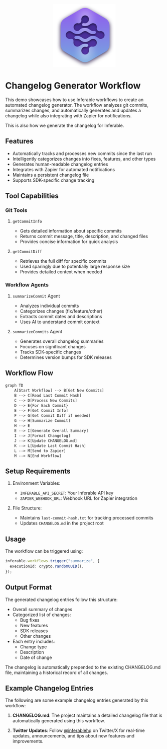 <div align="center">

<img src="./../../assets/logo.png" alt="Inferable Logo" width="200" />

</div>

# Changelog Generator Workflow

This demo showcases how to use Inferable workflows to create an automated changelog generator. The workflow analyzes git commits, summarizes changes, and automatically generates and updates a changelog while also integrating with Zapier for notifications.

This is also how we generate the changelog for Inferable.

## Features

- Automatically tracks and processes new commits since the last run
- Intelligently categorizes changes into fixes, features, and other types
- Generates human-readable changelog entries
- Integrates with Zapier for automated notifications
- Maintains a persistent changelog file
- Supports SDK-specific change tracking

## Tool Capabilities

### Git Tools

1. `getCommitInfo`

   - Gets detailed information about specific commits
   - Returns commit message, title, description, and changed files
   - Provides concise information for quick analysis

2. `getCommitDiff`
   - Retrieves the full diff for specific commits
   - Used sparingly due to potentially large response size
   - Provides detailed context when needed

### Workflow Agents

1. `summarizeCommit` Agent

   - Analyzes individual commits
   - Categorizes changes (fix/feature/other)
   - Extracts commit dates and descriptions
   - Uses AI to understand commit context

2. `summarizeCommits` Agent
   - Generates overall changelog summaries
   - Focuses on significant changes
   - Tracks SDK-specific changes
   - Determines version bumps for SDK releases

## Workflow Flow

```mermaid
graph TD
    A[Start Workflow] --> B[Get New Commits]
    B --> C[Read Last Commit Hash]
    C --> D[Process New Commits]
    D --> E{For Each Commit}
    E --> F[Get Commit Info]
    F --> G[Get Commit Diff if needed]
    G --> H[Summarize Commit]
    H --> E
    E --> I[Generate Overall Summary]
    I --> J[Format Changelog]
    J --> K[Update CHANGELOG.md]
    K --> L[Update Last Commit Hash]
    L --> M[Send to Zapier]
    M --> N[End Workflow]
```

## Setup Requirements

1. Environment Variables:

   - `INFERABLE_API_SECRET`: Your Inferable API key
   - `ZAPIER_WEBHOOK_URL`: Webhook URL for Zapier integration

2. File Structure:
   - Maintains `last-commit-hash.txt` for tracking processed commits
   - Updates `CHANGELOG.md` in the project root

## Usage

The workflow can be triggered using:

```typescript
inferable.workflows.trigger("summarize", {
  executionId: crypto.randomUUID(),
});
```

## Output Format

The generated changelog entries follow this structure:

- Overall summary of changes
- Categorized list of changes:
  - Bug fixes
  - New features
  - SDK releases
  - Other changes
- Each entry includes:
  - Change type
  - Description
  - Date of change

The changelog is automatically prepended to the existing CHANGELOG.md file, maintaining a historical record of all changes.

## Example Changelog Entries

The following are some example changelog entries generated by this workflow:

1. **CHANGELOG.md**: The project maintains a detailed changelog file that is automatically generated using this workflow.

2. **Twitter Updates**: Follow [@inferablehq](https://x.com/inferablehq) on Twitter/X for real-time updates, announcements, and tips about new features and improvements.

